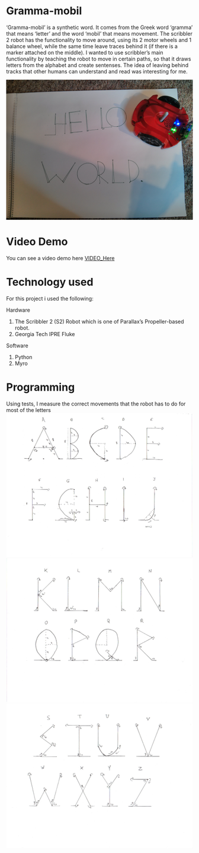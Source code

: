 # Gramma-mobil
‘Gramma-mobil’ is a synthetic word. It comes from the Greek word ‘gramma’ that means ‘letter’ and the word ‘mobil’ that means movement. The scribbler 2 robot has the functionality to move around, using its 2 motor wheels and 1 balance wheel, while the same time leave traces behind it (if there is a marker attached on the middle). I wanted to use scribbler’s main functionality by teaching the robot to move in certain paths, so that it draws letters from the alphabet and create sentenses. The idea of leaving behind tracks that other humans can understand and read was interesting for me.

![test results](https://github.com/MariosGeorgiou/Gramma-mobil/blob/master/images/test_results.jpg)

# Video Demo
You can see a video demo here 
[VIDEO_Here](https://youtu.be/oaqosz2Nges)

# Technology used
For this project i used the following: 

Hardware
 1) The Scribbler 2 (S2) Robot which is one of Parallax’s Propeller-based robot.
 2) Georgia Tech IPRE Fluke
 
Software
 1) Python
 2) Myro
 
# Programming
Using tests, I measure the correct movements that the robot has to do for most of the letters
![meaurements1](https://github.com/MariosGeorgiou/Gramma-mobil/blob/master/images/m1.jpeg) 
![meaurements2](https://github.com/MariosGeorgiou/Gramma-mobil/blob/master/images/m2.jpeg)
![meaurements3](https://github.com/MariosGeorgiou/Gramma-mobil/blob/master/images/m3.jpeg)
